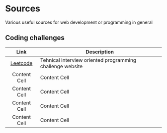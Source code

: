 # Sources
Various useful sources for web development or programming in general

## Coding challenges
| Link | Description |
| :-------------: | ------------- |
|[Leetcode](https://leetcode.com/)| Tehnical interview oriented  programming challenge website | 
| Content Cell  | Content Cell  | 
| Content Cell  | Content Cell  | 
| Content Cell  | Content Cell  | 
| Content Cell  | Content Cell  | 



